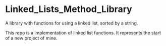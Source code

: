 # Linked_Lists_Method_Library
A library with functions for using a linked list, sorted by a string.


This repo is a implementation of linked list functions. It represents the start of a new project of mine.

